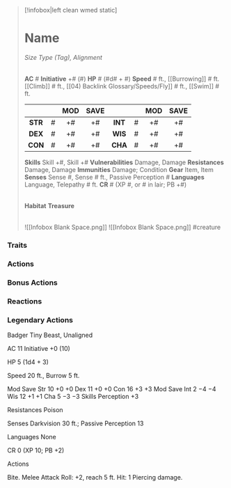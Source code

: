 > [!infobox|left clean wmed static]
> # Name
> *Size Type (Tag), Alignment*
> 
> | |
> | - |
> **AC** # **Initiative** +# (#)
> **HP** # (#d# + #)
> **Speed** # ft., [[Burrowing]] # ft. [[Climb]] # ft., [[04) Backlink Glossary/Speeds/Fly]] # ft., [[Swim]] # ft.
> 
> | | | MOD | SAVE | | | MOD | SAVE |
> | :-: | :-: | :-: | :-: | :-: | :-: | :-: | :-: |
> | **STR** | # | +# | +# | **INT** | # | +# | +# | 
> | **DEX** | # | +# | +# | **WIS** | # | +# | +# |
> | **CON** | # | +# | +# | **CHA** | # | +# | +# |
> **Skills** Skill +#, Skill +#
> **Vulnerabilities** Damage, Damage
> **Resistances** Damage, Damage
> **Immunities** Damage; Condition
> **Gear** Item, Item
> **Senses** Sense #, Sense # ft., Passive Perception #
> **Languages** Language, Telepathy # ft.
> **CR** # (XP #, or # in lair; PB +#)
>
> | |
> | - |
> **Habitat**
> **Treasure**
> 
> | |
> | - |
> ![[Infobox Blank Space.png]]
> ![[Infobox Blank Space.png]]
> #creature 


### Traits
### Actions
### Bonus Actions
### Reactions
### Legendary Actions
Badger
Tiny Beast, Unaligned

AC 11 Initiative +0 (10)

HP 5 (1d4 + 3)

Speed 20 ft., Burrow 5 ft.

Mod	Save
Str	10	+0	+0
Dex	11	+0	+0
Con	16	+3	+3
Mod	Save
Int	2	−4	−4
Wis	12	+1	+1
Cha	5	−3	−3
Skills Perception +3

Resistances Poison

Senses Darkvision 30 ft.; Passive Perception 13

Languages None

CR 0 (XP 10; PB +2)

Actions

Bite. Melee Attack Roll: +2, reach 5 ft. Hit: 1 Piercing damage.